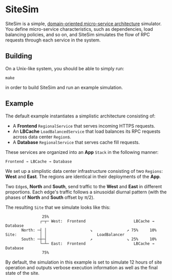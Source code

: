 # SiteSim

SiteSim is a simple, [domain-oriented micro-service
architecture](https://www.uber.com/blog/microservice-architecture/) simulator.
You define micro-service characteristics, such as dependencies, load balancing
policies, and so on, and SiteSim simulates the flow of RPC requests through
each service in the system.

## Building

On a Unix-like system, you should be able to simply run:

```
make
```

in order to build SiteSim and run an example simulation.

## Example

The default example instantiates a simplistic architecture consisting of:

* A **Frontend** `RegionalService` that serves incoming HTTPS requests.
* An **LBCache** `LoadBalancedService` that load balances its RPC requests across
  data center `Region`s.
* A **Database** `RegionalService` that serves cache fill requests.

These services are organized into an **App** `Stack` in the following manner:

```
Frontend → LBCache → Database
```

We set up a simplistic data center infrastructure consisting of two `Regions`:
**West** and **East**.  The regions are identical in their deployments of the
**App**.

Two `Edge`s, **North** and **South**, send traffic to the **West** and **East**
in different proportions.  Each edge's traffic follows a sinusoidal diurnal
pattern (with the phases of **North** and **South** offset by π/2).

The resulting `Site` that we simulate looks like this:

```
                25%
               ┌─┬─ West:  Frontend                     LBCache → Database
       North: ─┤ │                   ↘               ↗ 75%     10%
Site:          │ │                      LoadBalancer
       South: ─┼─┤                   ↗               ↘ 25%     10%
               └─┴─ East:  Frontend                     LBCache → Database
                75%
```

By default, the simulation in this example is set to simulate 12 hours of site
operation and outputs verbose execution information as well as the final state
of the site.
